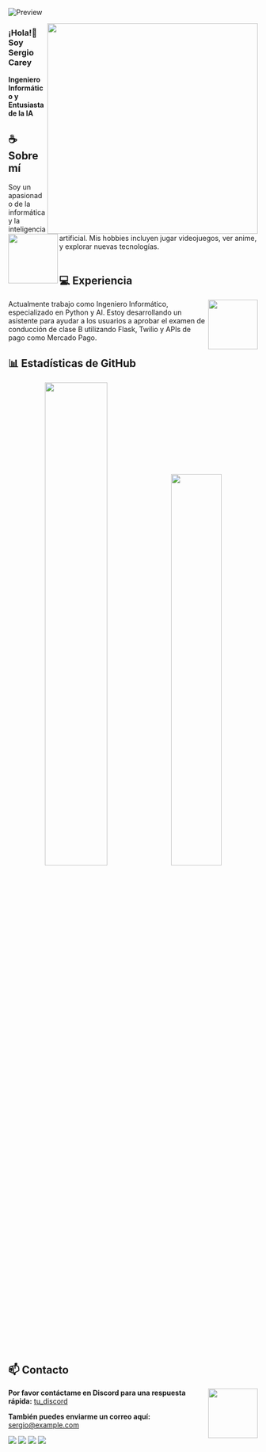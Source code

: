 <div align="center">
<!-- Aquí podríamos incluir alguna imagen personalizada o comentario -->
</div>

![Preview](./images/tu_imagen.webp)

<a href="https://discord.gg/tu_enlace"><img align="right" width="425" src="https://lanyard.kyrie25.me/api/tu_id_discord?imgStyle=square&gradient=tu_gradiente&bg=tu_fondo"></a>

### ¡Hola!👋 Soy Sergio Carey

**Ingeniero Informático y Entusiasta de la IA**

## **☕ Sobre mí**
<a href="https://github.com/SC-Sergio"><img align="left" width="100" src="./images/tu_imagen.png"></a>
Soy un apasionado de la informática y la inteligencia artificial. Mis hobbies incluyen jugar videojuegos, ver anime, y explorar nuevas tecnologías.
<br><br>

## **💻 Experiencia**
<a href="https://github.com/SC-Sergio"><img align="right" width="100" src="./images/tu_imagen.png"></a>
Actualmente trabajo como Ingeniero Informático, especializado en Python y AI. Estoy desarrollando un asistente para ayudar a los usuarios a aprobar el examen de conducción de clase B utilizando Flask, Twilio y APIs de pago como Mercado Pago.

## **📊 Estadísticas de GitHub**
<p align="center"><img width="50%" src="https://github-readme-stats.vercel.app/api?username=SC-Sergio&show_icons=true&count_private=true&theme=react&hide_border=true&bg_color=0D1117"/> <img width="45%" src="https://github-readme-stats.vercel.app/api/top-langs/?username=SC-Sergio&show_icons=true&count_private=true&theme=react&hide_border=true&bg_color=0D1117&layout=compact"/>
</p>

## **📫 Contacto**
<a href="https://github.com/SC-Sergio"><img align="right" width="100" src="./images/tu_imagen.png" /></a>
**Por favor contáctame en Discord para una respuesta rápida:** [tu_discord](https://discord.com/users/tu_id_discord)

**También puedes enviarme un correo aquí:** sergio@example.com

[![](https://img.shields.io/github/followers/SC-Sergio?label=Seguidores&style=social)](https://github.com/SC-Sergio)
[![](https://img.shields.io/badge/LinkedIn-0A66C2?logo=linkedin&logoColor=white)](https://www.linkedin.com/in/sergio-enrique-carey-alegre-58b318174/)
[![](https://img.shields.io/badge/Steam-1a6a98?logo=steam&logoColor=white)](https://steamcommunity.com/id/tu_steam)
[![](https://img.shields.io/badge/Mail-D14836?logo=gmail&logoColor=white)](mailto:sergio@example.com)
